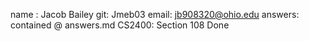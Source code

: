 name : Jacob Bailey
git: Jmeb03
email: jb908320@ohio.edu
answers: contained @ answers.md
CS2400: Section 108
Done
